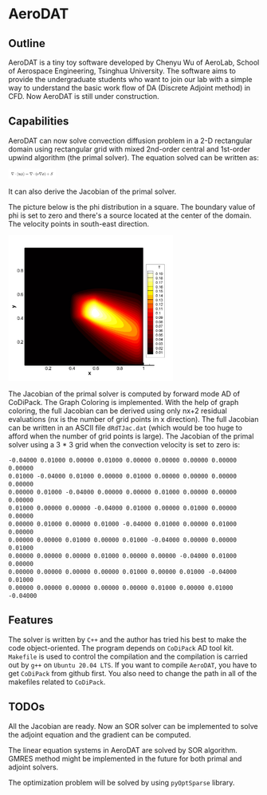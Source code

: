 # AeroDAT

## Outline

AeroDAT is a tiny toy software developed by Chenyu Wu of AeroLab, School of Aerospace Engineering, Tsinghua University. The software aims to provide the undergraduate students who want to join our lab with a simple way to understand the basic work flow of DA (Discrete Adjoint method) in CFD. Now AeroDAT is still under construction.

## Capabilities

AeroDAT can now solve convection diffusion problem in a 2-D rectangular domain using rectangular grid with mixed 2nd-order central and 1st-order upwind algorithm (the primal solver). The equation solved can be written as:

<img src="./Eq.png" style="zoom:33%;" />

It can also derive the Jacobian of the primal solver. 

The picture below is the phi distribution in a square. The boundary value of phi is set to zero and there's a source located at the center of the domain. The velocity points in south-east direction.

<img src="./RecSource.jpg" style="zoom:33%;" />

The Jacobian of the primal solver is computed by forward mode AD of CoDiPack. The Graph Coloring is implemented. With the help of graph coloring, the full Jacobian can be derived using only nx+2 residual evaluations (nx is the number of grid points in x direction). The full Jacobian can be written in an ASCII file `dRdTJac.dat` (which would be too huge to afford when the number of grid points is large). The Jacobian of the primal solver using a 3 * 3 grid when the convection velocity is set to zero is:

```
-0.04000 0.01000 0.00000 0.01000 0.00000 0.00000 0.00000 0.00000 0.00000 
0.01000 -0.04000 0.01000 0.00000 0.01000 0.00000 0.00000 0.00000 0.00000 
0.00000 0.01000 -0.04000 0.00000 0.00000 0.01000 0.00000 0.00000 0.00000 
0.01000 0.00000 0.00000 -0.04000 0.01000 0.00000 0.01000 0.00000 0.00000 
0.00000 0.01000 0.00000 0.01000 -0.04000 0.01000 0.00000 0.01000 0.00000 
0.00000 0.00000 0.01000 0.00000 0.01000 -0.04000 0.00000 0.00000 0.01000 
0.00000 0.00000 0.00000 0.01000 0.00000 0.00000 -0.04000 0.01000 0.00000 
0.00000 0.00000 0.00000 0.00000 0.01000 0.00000 0.01000 -0.04000 0.01000 
0.00000 0.00000 0.00000 0.00000 0.00000 0.01000 0.00000 0.01000 -0.04000 
```

## Features

The solver is written by `C++` and the author has tried his best to make the code object-oriented. The program depends on `CoDiPack` AD tool kit. `Makefile` is used to control the compilation and the compilation is carried out by `g++` on `Ubuntu 20.04 LTS`. 
If you want to compile `AeroDAT`, you have to get `CoDiPack` from github first. You also need to change the path in all of the makefiles related to `CoDiPack`. 

## TODOs

All the Jacobian are ready. Now an SOR solver can be implemented to solve the adjoint equation and the gradient can be computed. 

The linear equation systems in AeroDAT are solved by SOR algorithm. GMRES method might be implemented in the future for both primal and adjoint solvers.

The optimization problem will be solved by using `pyOptSparse` library.